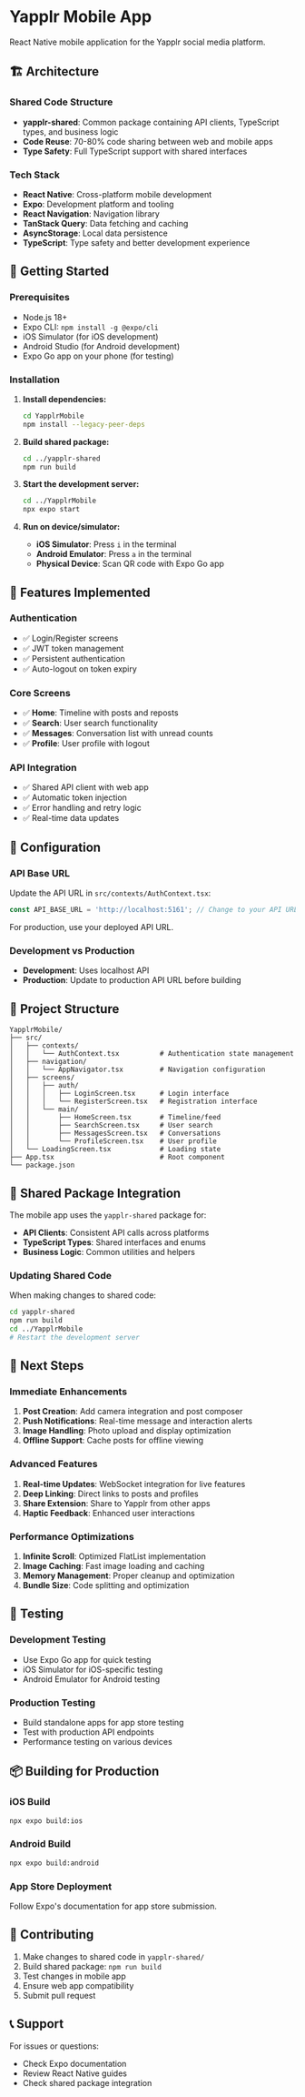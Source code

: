# Yapplr Mobile App

React Native mobile application for the Yapplr social media platform.

## 🏗️ **Architecture**

### **Shared Code Structure**
- **yapplr-shared**: Common package containing API clients, TypeScript types, and business logic
- **Code Reuse**: 70-80% code sharing between web and mobile apps
- **Type Safety**: Full TypeScript support with shared interfaces

### **Tech Stack**
- **React Native**: Cross-platform mobile development
- **Expo**: Development platform and tooling
- **React Navigation**: Navigation library
- **TanStack Query**: Data fetching and caching
- **AsyncStorage**: Local data persistence
- **TypeScript**: Type safety and better development experience

## 🚀 **Getting Started**

### **Prerequisites**
- Node.js 18+ 
- Expo CLI: `npm install -g @expo/cli`
- iOS Simulator (for iOS development)
- Android Studio (for Android development)
- Expo Go app on your phone (for testing)

### **Installation**

1. **Install dependencies:**
   ```bash
   cd YapplrMobile
   npm install --legacy-peer-deps
   ```

2. **Build shared package:**
   ```bash
   cd ../yapplr-shared
   npm run build
   ```

3. **Start the development server:**
   ```bash
   cd ../YapplrMobile
   npx expo start
   ```

4. **Run on device/simulator:**
   - **iOS Simulator**: Press `i` in the terminal
   - **Android Emulator**: Press `a` in the terminal
   - **Physical Device**: Scan QR code with Expo Go app

## 📱 **Features Implemented**

### **Authentication**
- ✅ Login/Register screens
- ✅ JWT token management
- ✅ Persistent authentication
- ✅ Auto-logout on token expiry

### **Core Screens**
- ✅ **Home**: Timeline with posts and reposts
- ✅ **Search**: User search functionality
- ✅ **Messages**: Conversation list with unread counts
- ✅ **Profile**: User profile with logout

### **API Integration**
- ✅ Shared API client with web app
- ✅ Automatic token injection
- ✅ Error handling and retry logic
- ✅ Real-time data updates

## 🔧 **Configuration**

### **API Base URL**
Update the API URL in `src/contexts/AuthContext.tsx`:
```typescript
const API_BASE_URL = 'http://localhost:5161'; // Change to your API URL
```

For production, use your deployed API URL.

### **Development vs Production**
- **Development**: Uses localhost API
- **Production**: Update to production API URL before building

## 📂 **Project Structure**

```
YapplrMobile/
├── src/
│   ├── contexts/
│   │   └── AuthContext.tsx          # Authentication state management
│   ├── navigation/
│   │   └── AppNavigator.tsx         # Navigation configuration
│   ├── screens/
│   │   ├── auth/
│   │   │   ├── LoginScreen.tsx      # Login interface
│   │   │   └── RegisterScreen.tsx   # Registration interface
│   │   └── main/
│   │       ├── HomeScreen.tsx       # Timeline/feed
│   │       ├── SearchScreen.tsx     # User search
│   │       ├── MessagesScreen.tsx   # Conversations
│   │       └── ProfileScreen.tsx    # User profile
│   └── LoadingScreen.tsx            # Loading state
├── App.tsx                          # Root component
└── package.json
```

## 🔄 **Shared Package Integration**

The mobile app uses the `yapplr-shared` package for:
- **API Clients**: Consistent API calls across platforms
- **TypeScript Types**: Shared interfaces and enums
- **Business Logic**: Common utilities and helpers

### **Updating Shared Code**
When making changes to shared code:
```bash
cd yapplr-shared
npm run build
cd ../YapplrMobile
# Restart the development server
```

## 🎯 **Next Steps**

### **Immediate Enhancements**
1. **Post Creation**: Add camera integration and post composer
2. **Push Notifications**: Real-time message and interaction alerts
3. **Image Handling**: Photo upload and display optimization
4. **Offline Support**: Cache posts for offline viewing

### **Advanced Features**
1. **Real-time Updates**: WebSocket integration for live features
2. **Deep Linking**: Direct links to posts and profiles
3. **Share Extension**: Share to Yapplr from other apps
4. **Haptic Feedback**: Enhanced user interactions

### **Performance Optimizations**
1. **Infinite Scroll**: Optimized FlatList implementation
2. **Image Caching**: Fast image loading and caching
3. **Memory Management**: Proper cleanup and optimization
4. **Bundle Size**: Code splitting and optimization

## 🧪 **Testing**

### **Development Testing**
- Use Expo Go app for quick testing
- iOS Simulator for iOS-specific testing
- Android Emulator for Android testing

### **Production Testing**
- Build standalone apps for app store testing
- Test with production API endpoints
- Performance testing on various devices

## 📦 **Building for Production**

### **iOS Build**
```bash
npx expo build:ios
```

### **Android Build**
```bash
npx expo build:android
```

### **App Store Deployment**
Follow Expo's documentation for app store submission.

## 🤝 **Contributing**

1. Make changes to shared code in `yapplr-shared/`
2. Build shared package: `npm run build`
3. Test changes in mobile app
4. Ensure web app compatibility
5. Submit pull request

## 📞 **Support**

For issues or questions:
- Check Expo documentation
- Review React Native guides
- Check shared package integration
